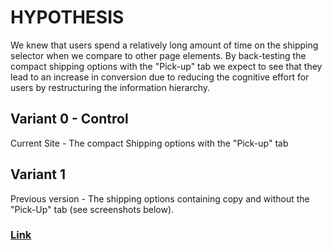 # HYPOTHESIS
We knew that users spend a relatively long amount of time on the shipping selector when we compare to other page elements. By back-testing the compact shipping options with the "Pick-up" tab we expect to see that they lead to an increase in conversion due to reducing the cognitive effort for users by restructuring the information hierarchy. 

## Variant 0 - Control
Current Site - The compact Shipping options with the "Pick-up" tab

## Variant 1 
Previous version - The shipping options containing copy and without the "Pick-Up" tab (see screenshots below).

### [Link](https://app.asana.com/0/1201109242799454/1203029076423162/f)